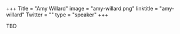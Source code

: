 +++
Title = "Amy Willard"
image = "amy-willard.png"
linktitle = "amy-willard"
Twitter = ""
type = "speaker"
+++

TBD